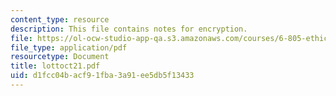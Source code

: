 ```yaml
---
content_type: resource
description: This file contains notes for encryption.
file: https://ol-ocw-studio-app-qa.s3.amazonaws.com/courses/6-805-ethics-and-the-law-on-the-electronic-frontier-fall-2005/d1fcc04bacf91fba3a91ee5db5f13433_lottoct21.pdf
file_type: application/pdf
resourcetype: Document
title: lottoct21.pdf
uid: d1fcc04b-acf9-1fba-3a91-ee5db5f13433
---
```

